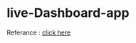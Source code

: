 # live-Dashboard-app


Referance : [click here](https://pusher.com/tutorials/live-dashboard-python)

